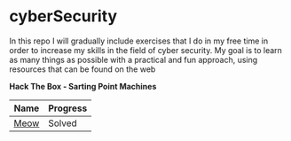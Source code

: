 # cyberSecurity
In this repo I will gradually include exercises that I do in my free time in order to increase my skills in the field of cyber security. My goal is to learn as many things as possible with a practical and fun approach, using resources that can be found on the web

**Hack The Box - Sarting Point Machines**

| Name | Progress | 
|----------|----------|
| [Meow](./hackTheBox/startingPoint/meow.md) | Solved |
